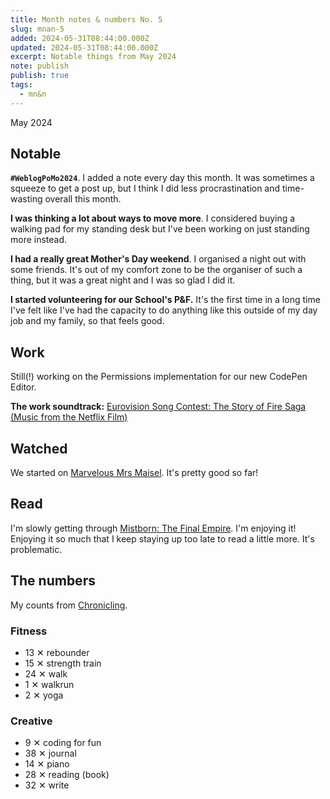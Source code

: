 ```yaml
---
title: Month notes & numbers No. 5
slug: mnan-5
added: 2024-05-31T08:44:00.000Z
updated: 2024-05-31T08:44:00.000Z
excerpt: Notable things from May 2024
note: publish
publish: true
tags:
  - mn&n
---
```


<p class="date">May 2024</p>

<h2 class="highlighter pink">Notable</h2>

**`#WeblogPoMo2024`**. I added a note every day this month. It was sometimes a squeeze to get a post up, but I think I did less procrastination and time-wasting overall this month.

**I was thinking a lot about ways to move more**. I considered buying a walking pad for my standing desk but I've been working on just standing more instead.

**I had a really great Mother's Day weekend**. I organised a night out with some friends. It's out of my comfort zone to be the organiser of such a thing, but it was a great night and I was so glad I did it.

**I started volunteering for our School's P&F.** It's the first time in a long time I've felt like I've had the capacity to do anything like this outside of my day job and my family, so that feels good.

<h2 class="highlighter yellow">Work</h2>

Still(!) working on the Permissions implementation for our new CodePen Editor.

**The work soundtrack:** [Eurovision Song Contest: The Story of Fire Saga (Music from the Netflix Film)](https://open.spotify.com/album/0u6ppFo3gWA3vTiGeDTWXl?si=HMR-pnJMTT6JUPCWi-er6A)

<h2 class="highlighter blue">Watched</h2>

We started on [Marvelous Mrs Maisel](https://www.imdb.com/title/tt5788792/). It's pretty good so far!

<h2 class="highlighter orange">Read</h2>

I'm slowly getting through [Mistborn: The Final Empire](https://en.wikipedia.org/wiki/Mistborn:_The_Final_Empire). I'm enjoying it! Enjoying it so much that I keep staying up too late to read a little more. It's problematic.

<h2 class="highlighter green">The numbers</h2>

My counts from [Chronicling](/chronicling/).

<h3>Fitness</h3>
<ul>
  <li class="rebounder">13 <span class="x">✕</span> rebounder</li>
  <li class="strength">15 <span class="x">✕</span> strength train</li>
  <li class="walk">24 <span class="x">✕</span> walk</li>
  <li class="walkrun">1 <span class="x">✕</span> walkrun</li>
  <li class="yoga">2 <span class="x">✕</span> yoga</li>
</ul>

<h3>Creative</h3>
<ul>
  <li class="coding">9 <span class="x">✕</span> coding for fun</li>
  <li class="journal">38 <span class="x">✕</span> journal</li>
  <li class="piano">14 <span class="x">✕</span> piano</li>
  <li class="read">28 <span class="x">✕</span> reading (book)</li>
  <li class="write">32 <span class="x">✕</span> write</li>
</ul>
